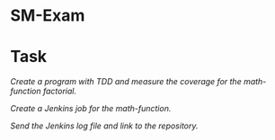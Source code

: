 # SM-Exam
# Task

*Create a program with TDD and measure the coverage for the math-function factorial.* 

*Create a Jenkins job for the math-function.*

*Send the Jenkins log file and link to the repository.*
